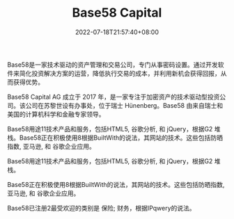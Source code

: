 ﻿---
weight: 
title: "Base58 Capital"
description: "Base58是一家技术驱动的资产管理和交易公司，专门从事密码设置"
date: 2022-07-18T21:57:40+08:00
lastmod: 2022-07-18T16:45:40+08:00
draft: false
authors: ["qianxun"]
featuredImage: "base58-capital.png"
link: "https://www.crunchbase.com/organization/base58-capital"
tags: ["投资机构","Base58 Capital"]
categories: ["navigation"]
navigation: ["投资机构"]
lightgallery: true
toc: true
pinned: false
recommend: false
recommend1: false
---
Base58是一家技术驱动的资产管理和交易公司，专门从事密码设置。通过开发软件来简化投资解决方案的运营，降低执行交易的成本，并利用新机会获得回报，从而获得优势。

Base58 Capital AG 成立于 2017 年，是一家专注于加密资产的技术驱动型投资公司。该公司在苏黎世设有办事处，位于瑞士 Hünenberg。Base58 由来自瑞士和美国的计算机科学和金融专家领导。

Base58用途11技术产品和服务，包括HTML5, 谷歌分析, 和 jQuery，根据G2 堆栈。Base58正在积极使用8根据BuiltWith的说法，其网站的技术。这些包括防晒指数, 亚马逊, 和 谷歌企业应用。

Base58用途11技术产品和服务，包括HTML5, 谷歌分析, 和 jQuery，根据G2 堆栈。

Base58正在积极使用8根据BuiltWith的说法，其网站的技术。这些包括防晒指数, 亚马逊, 和 谷歌企业应用。

Base58已注册2最受欢迎的类别是 保险; 财务，根据IPqwery的说法。